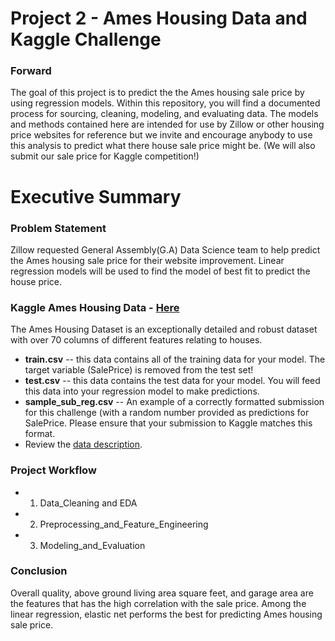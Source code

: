 # Project 2 - Ames Housing Data and Kaggle Challenge

### Forward
The goal of this project is to predict the the Ames housing sale price by using regression models. Within this repository, you will find a documented process for sourcing, cleaning, modeling, and evaluating data. The models and methods contained here are intended for use by Zillow or other housing price websites for reference but we invite and encourage anybody to use this analysis to predict what there house sale price might be. (We will also submit our sale price for Kaggle competition!)

# Executive Summary

### Problem Statement
 Zillow requested General Assembly(G.A) Data Science team to help predict the Ames housing sale price for their website improvement. Linear regression models will be used to find the model of best fit to predict the house price.

### Kaggle Ames Housing Data - [Here](https://www.kaggle.com/c/dsi-us-6-project-2-regression-challenge/data)

The Ames Housing Dataset is an exceptionally detailed and robust dataset with over 70 columns of different features relating to houses.

- **train.csv** -- this data contains all of the training data for your model. The target variable (SalePrice) is removed from the test set!
- **test.csv** -- this data contains the test data for your model. You will feed this data into your regression model to make predictions.
- **sample_sub_reg.csv** -- An example of a correctly formatted submission for this challenge (with a random number provided as predictions for SalePrice. Please ensure that your submission to Kaggle matches this format.
- Review the [data description](http://jse.amstat.org/v19n3/decock/DataDocumentation.txt).

### Project Workflow
- 1) Data_Cleaning and EDA
- 2) Preprocessing_and_Feature_Engineering
- 3) Modeling_and_Evaluation

### Conclusion
Overall quality, above ground living area square feet, and garage area are the features that has the high correlation with the sale price.
Among the linear regression, elastic net performs the best for predicting Ames housing sale price.


